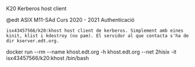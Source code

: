 K20 Kerberos host client

@edt ASIX M11-SAd Curs 2020 - 2021
Authenticació

    isx43457566/k20:khost host client de kerberos. Simplement amb eines kinit, klist i kdestroy (no pam). El servidor al que contacta s'ha de dir kserver.edt.org.

docker run --rm --name khost.edt.org -h khost.edt.org --net 2hisix -it isx43457566/k20:khost /bin/bash

